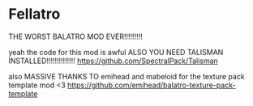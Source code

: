 # Fellatro
THE WORST BALATRO MOD EVER!!!!!!!!!

yeah the code for this mod is awful
ALSO YOU NEED TALISMAN INSTALLED!!!!!!!!!!!!!!
https://github.com/SpectralPack/Talisman

also MASSIVE THANKS TO emihead and mabeloid for the texture pack template mod <3
https://github.com/emihead/balatro-texture-pack-template
